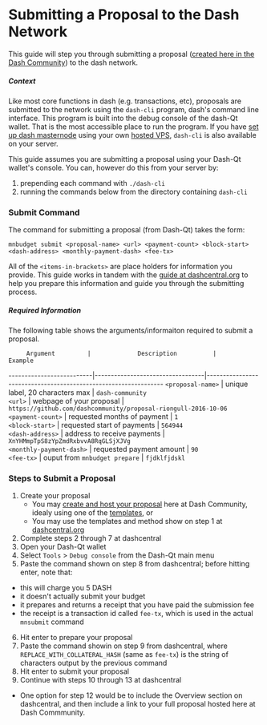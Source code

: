 # Submitting a Proposal to the Dash Network

This guide will step you through submitting a proposal ([created here in the Dash Community](https://github.com/dashcommunity/guides/blob/master/create_proposal_from_template.md)) to the dash network.

##### Context
Like most core functions in dash (e.g. transactions, etc), proposals are submitted to the network using the `dash-cli` program, dash's command line interface.  This program is built into the debug console of the dash-Qt wallet.  That is the most accessible place to run the program.  If you have [set up dash masternode](link) using your own [hosted VPS](link), `dash-cli` is also available on your server.  

This guide assumes you are submitting a proposal using your Dash-Qt wallet's console.  You can, however do this from your server by: 
1. prepending each command with `./dash-cli`
2. running the commands below from the directory containing `dash-cli`

### Submit Command
The command for submitting a proposal (from Dash-Qt) takes the form:

`mnbudget submit <proposal-name> <url> <payment-count> <block-start> <dash-address> <monthly-payment-dash> <fee-tx>`

All of the `<items-in-brackets>` are place holders for information you provide.  This guide works in tandem with the [guide at dashcentral.org](https://www.dashcentral.org/budget/create) to help you prepare this information and guide you through the submitting process.

##### Required Information
The following table shows the arguments/informaiton required to submit a proposal.


         Argument         |             Description          |                             Example                             
--------------------------|----------------------------------|----------------------------------------------------------------
 `<proposal-name>`        | unique label, 20 characters max  | `dash-community`                                               
 `<url>`                  | webpage of your proposal         | `https://github.com/dashcommunity/proposal-riongull-2016-10-06`
 `<payment-count>`        | requested months of payment      | `1`                                                            
 `<block-start>`          | requested start of payments      | `564944`                                                       
 `<dash-address>`         | address to receive payments      | `XnYHMmpTpS8zYpZmdRxbvvA8RqGLSjXJVg`                           
 `<monthly-payment-dash>` | requested payment amount         | `90`                                                           
 `<fee-tx>`               | ouput from `mnbudget prepare`    | `fjdklfjdskl`

### Steps to Submit a Proposal

1. Create your proposal
    * You may [create and host your proposal](https://github.com/dashcommunity/guides/blob/master/create_proposal_from_template.md) here at Dash Community, idealy using one of the [templates](https://github.com/dashcommunity/proposal-templates), or
    * You may use the templates and method show on step 1 at [dashcentral.org](https://www.dashcentral.org/budget/create)
2. Complete steps 2 through 7 at dashcentral
3. Open your Dash-Qt wallet
4. Select `Tools` > `Debug console` from the Dash-Qt main menu
5. Paste the command shown on step 8 from dashcentral; before hitting enter, note that: 
  * this will charge you 5 DASH
  * it doesn't actually submit your budget
  * it prepares and returns a receipt that you have paid the submission fee
  * the receipt is a transaction id called `fee-tx`, which is used in the actual `mnsubmit` command
6. Hit enter to prepare your proposal
7. Paste the command showin on step 9 from dashcentral, where `REPLACE_WITH_COLLATERAL_HASH` (same as `fee-tx`) is the string of characters output by the previous command
8. Hit enter to submit your proposal
9. Continue with steps 10 through 13 at dashcentral
  * One option for step 12 would be to include the Overview section on dashcentral, and then include a link to your full proposal hosted here at Dash Commmunity. 
